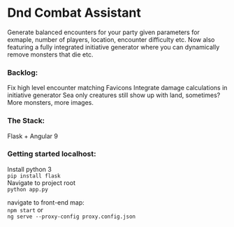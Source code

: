 # Dnd Combat Assistant

Generate balanced encounters for your party given parameters for exmaple, number of players, location, encounter difficulty etc.
Now also featuring a fully integrated initiative generator where you can dynamically remove monsters that die etc.

### Backlog:

Fix high level encounter matching
Favicons
Integrate damage calculations in initiative generator
Sea only creatures still show up with land, sometimes?
More monsters, more images.

### The Stack:

Flask + Angular 9

### Getting started localhost:

Install python 3  
`pip install flask`  
Navigate to project root  
`python app.py`

navigate to front-end map:  
`npm start`
or  
`ng serve --proxy-config proxy.config.json`
